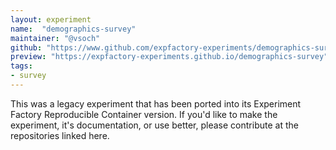 ```yaml
---
layout: experiment
name:  "demographics-survey"
maintainer: "@vsoch"
github: "https://www.github.com/expfactory-experiments/demographics-survey"
preview: "https://expfactory-experiments.github.io/demographics-survey"
tags:
- survey
---
```


This was a legacy experiment that has been ported into its Experiment Factory Reproducible Container version. If you'd like to make the experiment, it's documentation, or use better, please contribute at the repositories linked here.
